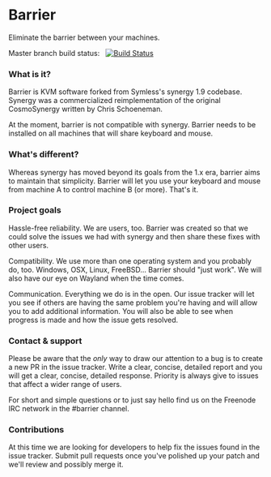 # Barrier

Eliminate the barrier between your machines.

Master branch build status: &nbsp; [![Build Status](https://travis-ci.org/debauchee/barrier.svg?branch=master)](https://travis-ci.org/debauchee/barrier)

### What is it?

Barrier is KVM software forked from Symless's synergy 1.9 codebase. Synergy was a commercialized reimplementation of the original CosmoSynergy written by Chris Schoeneman.

At the moment, barrier is not compatible with synergy. Barrier needs to be installed on all machines that will share keyboard and mouse.

### What's different?

Whereas synergy has moved beyond its goals from the 1.x era, barrier aims to maintain that simplicity. Barrier will let you use your keyboard and mouse from machine A to control machine B (or more). That's it.

### Project goals

Hassle-free reliability. We are users, too. Barrier was created so that we could solve the issues we had with synergy and then share these fixes with other users.

Compatibility. We use more than one operating system and you probably do, too. Windows, OSX, Linux, FreeBSD... Barrier should "just work". We will also have our eye on Wayland when the time comes.

Communication. Everything we do is in the open. Our issue tracker will let you see if others are having the same problem you're having and will allow you to add additional information. You will also be able to see when progress is made and how the issue gets resolved.

### Contact & support

Please be aware that the *only* way to draw our attention to a bug is to create a new PR in the issue tracker. Write a clear, concise, detailed report and you will get a clear, concise, detailed response. Priority is always give to issues that affect a wider range of users.

For short and simple questions or to just say hello find us on the Freenode IRC network in the #barrier channel.

### Contributions

At this time we are looking for developers to help fix the issues found in the issue tracker. Submit pull requests once you've polished up your patch and we'll review and possibly merge it.
